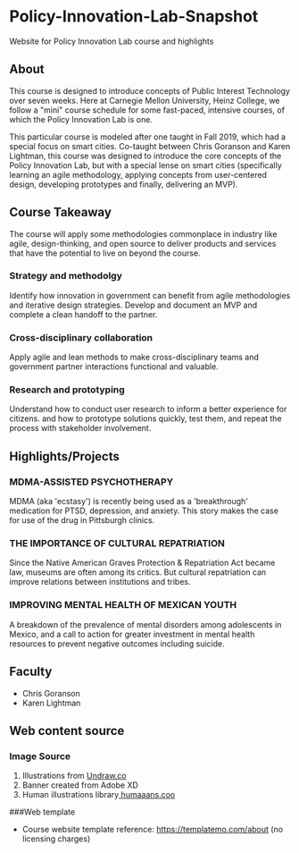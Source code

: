 # Policy-Innovation-Lab-Snapshot
Website for Policy Innovation Lab course and highlights

## About
This course is designed to introduce concepts of Public Interest Technology over seven weeks. Here at Carnegie Mellon University, Heinz College, we follow a "mini" course schedule for some fast-paced, intensive courses, of which the Policy Innovation Lab is one.

This particular course is modeled after one taught in Fall 2019, which had a special focus on smart cities. Co-taught between Chris Goranson and Karen Lightman, this course was designed to introduce the core concepts of the Policy Innovation Lab, but with a special lense on smart cities (specifically learning an agile methodology, applying concepts from user-centered design, developing prototypes and finally, delivering an MVP).

## Course Takeaway
The course will apply some methodologies commonplace in industry like agile, design-thinking, and open source to deliver products and services that have the potential to live on beyond the course.

### Strategy and methodolgy
Identify how innovation in government can benefit from agile methodologies and iterative design strategies. Develop and document an MVP and complete a clean handoff to the partner.

### Cross-disciplinary collaboration
Apply agile and lean methods to make cross-disciplinary teams and government partner interactions functional and valuable.

### Research and prototyping
Understand how to conduct user research to inform a better experience for citizens. and how to prototype solutions quickly, test them, and repeat the process with stakeholder involvement.

## Highlights/Projects

### MDMA-ASSISTED PSYCHOTHERAPY
MDMA (aka 'ecstasy') is recently being used as a 'breakthrough' medication for PTSD, depression, and anxiety. This story makes the case for use of the drug in Pittsburgh clinics.

### THE IMPORTANCE OF CULTURAL REPATRIATION
Since the Native American Graves Protection & Repatriation Act became law, museums are often among its critics. But cultural repatriation can improve relations between institutions and tribes.

### IMPROVING MENTAL HEALTH OF MEXICAN YOUTH
A breakdown of the prevalence of mental disorders among adolescents in Mexico, and a call to action for greater investment in mental health resources to prevent negative outcomes including suicide.


## Faculty
- Chris Goranson
- Karen Lightman

## Web content source

### Image Source

1. Illustrations from <a href="https://undraw.co/illustrations" target="_blank"> Undraw.co</a>
2. Banner created from Adobe XD
3. Human illustrations library<a href="https://www.humaaans.com/" target="_blank"> humaaans.coo</a>

###Web template
- Course website template reference: https://templatemo.com/about (no licensing charges)



